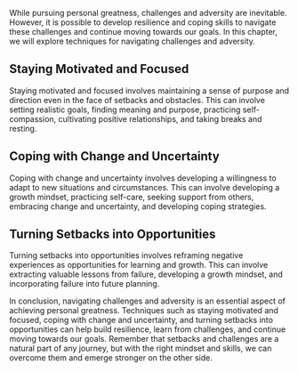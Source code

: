 
While pursuing personal greatness, challenges and adversity are inevitable. However, it is possible to develop resilience and coping skills to navigate these challenges and continue moving towards our goals. In this chapter, we will explore techniques for navigating challenges and adversity.

Staying Motivated and Focused
-----------------------------

Staying motivated and focused involves maintaining a sense of purpose and direction even in the face of setbacks and obstacles. This can involve setting realistic goals, finding meaning and purpose, practicing self-compassion, cultivating positive relationships, and taking breaks and resting.

Coping with Change and Uncertainty
----------------------------------

Coping with change and uncertainty involves developing a willingness to adapt to new situations and circumstances. This can involve developing a growth mindset, practicing self-care, seeking support from others, embracing change and uncertainty, and developing coping strategies.

Turning Setbacks into Opportunities
-----------------------------------

Turning setbacks into opportunities involves reframing negative experiences as opportunities for learning and growth. This can involve extracting valuable lessons from failure, developing a growth mindset, and incorporating failure into future planning.

In conclusion, navigating challenges and adversity is an essential aspect of achieving personal greatness. Techniques such as staying motivated and focused, coping with change and uncertainty, and turning setbacks into opportunities can help build resilience, learn from challenges, and continue moving towards our goals. Remember that setbacks and challenges are a natural part of any journey, but with the right mindset and skills, we can overcome them and emerge stronger on the other side.
